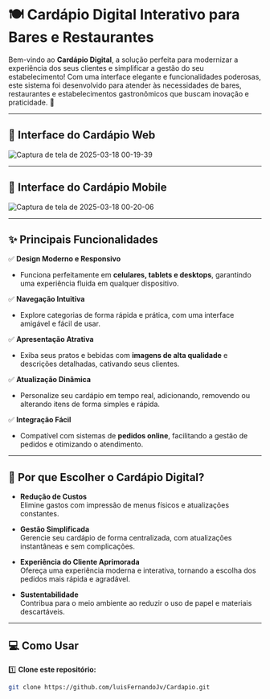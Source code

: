 # 🍽️ **Cardápio Digital Interativo para Bares e Restaurantes**  

Bem-vindo ao **Cardápio Digital**, a solução perfeita para modernizar a experiência dos seus clientes e simplificar a gestão do seu estabelecimento! Com uma interface elegante e funcionalidades poderosas, este sistema foi desenvolvido para atender às necessidades de bares, restaurantes e estabelecimentos gastronômicos que buscam inovação e praticidade. 🚀  

---

## 📸 **Interface do Cardápio Web**  
![Captura de tela de 2025-03-18 00-19-39](https://github.com/user-attachments/assets/25d29a2a-e66b-4485-aad1-a251d3769855)

---

## 📸 **Interface do Cardápio Mobile**  
![Captura de tela de 2025-03-18 00-20-06](https://github.com/user-attachments/assets/6c32b959-feee-4dc6-a4cb-44ba33969e13)

---

## ✨ **Principais Funcionalidades**  

✅ **Design Moderno e Responsivo**  
- Funciona perfeitamente em **celulares, tablets e desktops**, garantindo uma experiência fluida em qualquer dispositivo.  

✅ **Navegação Intuitiva**  
- Explore categorias de forma rápida e prática, com uma interface amigável e fácil de usar.  

✅ **Apresentação Atrativa**  
- Exiba seus pratos e bebidas com **imagens de alta qualidade** e descrições detalhadas, cativando seus clientes.  

✅ **Atualização Dinâmica**  
- Personalize seu cardápio em tempo real, adicionando, removendo ou alterando itens de forma simples e rápida.  

✅ **Integração Fácil**  
- Compatível com sistemas de **pedidos online**, facilitando a gestão de pedidos e otimizando o atendimento.  

---

## 🎯 **Por que Escolher o Cardápio Digital?**  

- **Redução de Custos**  
  Elimine gastos com impressão de menus físicos e atualizações constantes.  

- **Gestão Simplificada**  
  Gerencie seu cardápio de forma centralizada, com atualizações instantâneas e sem complicações.  

- **Experiência do Cliente Aprimorada**  
  Ofereça uma experiência moderna e interativa, tornando a escolha dos pedidos mais rápida e agradável.  

- **Sustentabilidade**  
  Contribua para o meio ambiente ao reduzir o uso de papel e materiais descartáveis.  

---

## 💻 **Como Usar**  

1️⃣ **Clone este repositório:**  
```bash
git clone https://github.com/luisFernandoJv/Cardapio.git

